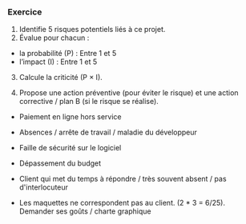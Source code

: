 ### Exercice 

1. Identifie 5 risques potentiels liés à ce projet.
2. Évalue pour chacun :

- la probabilité (P) : Entre 1 et 5 
- l’impact (I) : Entre 1 et 5

3. Calcule la criticité (P × I).

4. Propose une action préventive (pour éviter le risque) et une action corrective / plan B (si le risque se réalise).

- Paiement en ligne hors service
- Absences / arrête de travail / maladie du développeur

- Faille de sécurité sur le logiciel
- Dépassement du budget
- Client qui met du temps à répondre / très souvent absent / pas d'interlocuteur


- Les maquettes ne correspondent pas au client. (2 * 3 = 6/25). Demander ses goûts / charte graphique
